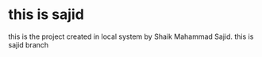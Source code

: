 # this is sajid
this is the project created in local system 
by Shaik Mahammad Sajid.
this is sajid branch
